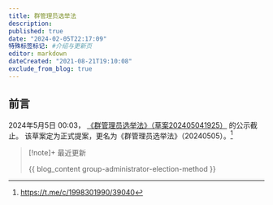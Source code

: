 ```yaml
---
title: 群管理员选举法
description:
published: true
date: "2024-02-05T22:17:09"
特殊标签标记: #介绍与更新页
editor: markdown
dateCreated: "2021-08-21T19:10:08"
exclude_from_blog: true
---
```


## 前言

2024年5月5日 00:03， [《群管理员选举法》（草案202405041925）](草案-202405041925.md) 的公示截止。
该草案定为正式提案，更名为《群管理员选举法》（20240505）。[^1]

[^1]: <https://t.me/c/1998301990/39040>

> [!note]+ 最近更新
>
> {{ blog_content group-administrator-election-method }}
